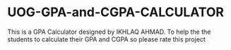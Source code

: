 # UOG-GPA-and-CGPA-CALCULATOR
This is a GPA Calculator designed by IKHLAQ AHMAD. To help the the students to calculate their GPA and CGPA 
so please rate this project
